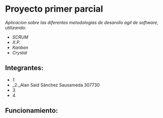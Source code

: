 # Proyecto primer parcial
_Aplicacion sobre las diferentes metodologias de desarollo agil de software, utilizando:_
* _SCRUM_
* _X.P._
* _Kanban_
* _Crystal_

## Integrantes:
* _1._
* _2._Alan Said Sánchez Sausameda 307730
* _3._
* _4._

## Funcionamiento:
